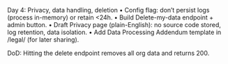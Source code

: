 Day 4: Privacy, data handling, deletion
	•	Config flag: don’t persist logs (process in-memory) or retain <24h.
	•	Build Delete-my-data endpoint + admin button.
	•	Draft Privacy page (plain-English): no source code stored, log retention, data isolation.
	•	Add Data Processing Addendum template in /legal/ (for later sharing).

DoD: Hitting the delete endpoint removes all org data and returns 200.


